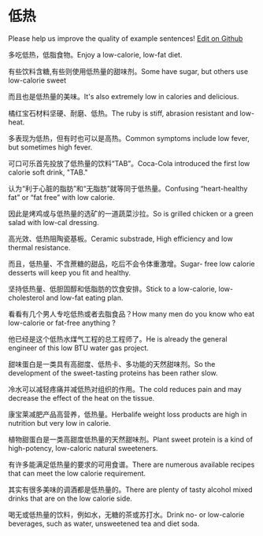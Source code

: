 # 低热

Please help us improve the quality of example sentences! [Edit on Github](https://github.com/jiyushe/jiyu-example-sentence-source/blob/main/chinese/dire.md)

<p><span class="chinese">多吃低热，低脂食物。</span><span class="english">Enjoy a low-calorie, low-fat diet.</span></p>

<p><span class="chinese">有些饮料含糖,有些则使用低热量的甜味剂。</span><span class="english">Some have sugar, but others use low-calorie sweet</span></p>

<p><span class="chinese">而且也是低热量的美味。</span><span class="english">It's also extremely low in calories and delicious.</span></p>

<p><span class="chinese">橘红宝石材料坚硬、耐磨、低热。</span><span class="english">The ruby is stiff, abrasion resistant and low-heat.</span></p>

<p><span class="chinese">多表现为低热，但有时也可以是高热。</span><span class="english">Common symptoms include low fever, but sometimes high fever.</span></p>

<p><span class="chinese">可口可乐首先投放了低热量的饮料“TAB”。</span><span class="english">Coca-Cola introduced the first low calorie soft drink, "TAB."</span></p>

<p><span class="chinese">认为“利于心脏的脂肪”和“无脂肪”就等同于低热量。</span><span class="english">Confusing “heart-healthy fat” or “fat free” with low calorie.</span></p>

<p><span class="chinese">因此是烤鸡或与低热量的选矿的一道蔬菜沙拉。</span><span class="english">So is grilled chicken or a green salad with low-cal dressing.</span></p>

<p><span class="chinese">高光效、低热阻陶瓷基板。</span><span class="english">Ceramic substrade, High efficiency and low thermal resistance.</span></p>

<p><span class="chinese">而且，低热量、不含蔗糖的甜品，吃后不会令体重激增。</span><span class="english">Sugar- free low calorie desserts will keep you fit and healthy.</span></p>

<p><span class="chinese">坚持低热量、低胆固醇和低脂肪的饮食安排。</span><span class="english">Stick to a low-calorie, low-cholesterol and low-fat eating plan.</span></p>

<p><span class="chinese">看看有几个男人专吃低热或者去脂食品？</span><span class="english">How many men do you know who eat low-calorie or fat-free anything ?</span></p>

<p><span class="chinese">他已经是这个低热水煤气工程的总工程师了。</span><span class="english">He is already the general engineer of this low BTU water gas project.</span></p>

<p><span class="chinese">甜味蛋白是一类具有高甜度、低热卡、多功能的天然甜味剂。</span><span class="english">So the development of the sweet-tasting proteins has been rather slow.</span></p>

<p><span class="chinese">冷水可以减轻疼痛并减低热对组织的作用。</span><span class="english">The cold reduces pain and may decrease the effect of the heat on the tissue.</span></p>

<p><span class="chinese">康宝莱减肥产品高营养，低热量。</span><span class="english">Herbalife weight loss products are high in nutrition but very low in calorie.</span></p>

<p><span class="chinese">植物甜蛋白是一类高甜度低热量的天然甜味剂。</span><span class="english">Plant sweet protein is a kind of high-potency, low-caloric natural sweeteners.</span></p>

<p><span class="chinese">有许多能满足低热量的要求的可用食谱。</span><span class="english">There are numerous available recipes that can meet the low calorie requirement.</span></p>

<p><span class="chinese">其实有很多美味的调酒都是低热量的。</span><span class="english">There are plenty of tasty alcohol mixed drinks that are on the low calorie side.</span></p>

<p><span class="chinese">喝无或低热量的饮料，例如水，无糖的茶或苏打水。</span><span class="english">Drink no- or low-calorie beverages, such as water, unsweetened tea and diet soda.</span></p>

